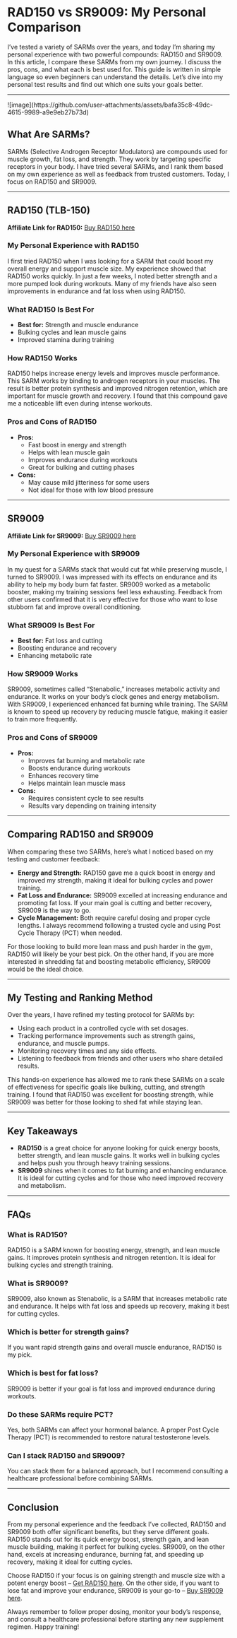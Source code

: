 <h1>RAD150 vs SR9009: My Personal Comparison</h1> <p>I’ve tested a variety of SARMs over the years, and today I’m sharing my personal experience with two powerful compounds: RAD150 and SR9009. In this article, I compare these SARMs from my own journey. I discuss the pros, cons, and what each is best used for. This guide is written in simple language so even beginners can understand the details. Let’s dive into my personal test results and find out which one suits your goals better.</p> <hr /> 
![image](https://github.com/user-attachments/assets/bafa35c8-49dc-4615-9989-a9e9eb27b73d)
 <h2>What Are SARMs?</h2> <p>SARMs (Selective Androgen Receptor Modulators) are compounds used for muscle growth, fat loss, and strength. They work by targeting specific receptors in your body. I have tried several SARMs, and I rank them based on my own experience as well as feedback from trusted customers. Today, I focus on RAD150 and SR9009.</p> <hr /> <h2>RAD150 (TLB-150)</h2> <p><strong>Affiliate Link for RAD150:</strong> <a href="https://www.chemyo.com/product/rad150-solution/?campaign=github&ref=166" target="_blank">Buy RAD150 here</a></p> <h3>My Personal Experience with RAD150</h3> <p>I first tried RAD150 when I was looking for a SARM that could boost my overall energy and support muscle size. My experience showed that RAD150 works quickly. In just a few weeks, I noted better strength and a more pumped look during workouts. Many of my friends have also seen improvements in endurance and fat loss when using RAD150.</p> <h3>What RAD150 Is Best For</h3> <ul> <li><strong>Best for:</strong> Strength and muscle endurance</li> <li>Bulking cycles and lean muscle gains</li> <li>Improved stamina during training</li> </ul> <h3>How RAD150 Works</h3> <p>RAD150 helps increase energy levels and improves muscle performance. This SARM works by binding to androgen receptors in your muscles. The result is better protein synthesis and improved nitrogen retention, which are important for muscle growth and recovery. I found that this compound gave me a noticeable lift even during intense workouts.</p> <h3>Pros and Cons of RAD150</h3> <ul> <li><strong>Pros:</strong> <ul> <li>Fast boost in energy and strength</li> <li>Helps with lean muscle gain</li> <li>Improves endurance during workouts</li> <li>Great for bulking and cutting phases</li> </ul> </li> <li><strong>Cons:</strong> <ul> <li>May cause mild jitteriness for some users</li> <li>Not ideal for those with low blood pressure</li> </ul> </li> </ul> <hr /> <h2>SR9009</h2> <p><strong>Affiliate Link for SR9009:</strong> <a href="https://www.wb22trk.com/cmp/MJH8GQ/4JNGB5/?source_id=github" target="_blank">Buy SR9009 here</a></p> <h3>My Personal Experience with SR9009</h3> <p>In my quest for a SARMs stack that would cut fat while preserving muscle, I turned to SR9009. I was impressed with its effects on endurance and its ability to help my body burn fat faster. SR9009 worked as a metabolic booster, making my training sessions feel less exhausting. Feedback from other users confirmed that it is very effective for those who want to lose stubborn fat and improve overall conditioning.</p> <h3>What SR9009 Is Best For</h3> <ul> <li><strong>Best for:</strong> Fat loss and cutting</li> <li>Boosting endurance and recovery</li> <li>Enhancing metabolic rate</li> </ul> <h3>How SR9009 Works</h3> <p>SR9009, sometimes called “Stenabolic,” increases metabolic activity and endurance. It works on your body’s clock genes and energy metabolism. With SR9009, I experienced enhanced fat burning while training. The SARM is known to speed up recovery by reducing muscle fatigue, making it easier to train more frequently.</p> <h3>Pros and Cons of SR9009</h3> <ul> <li><strong>Pros:</strong> <ul> <li>Improves fat burning and metabolic rate</li> <li>Boosts endurance during workouts</li> <li>Enhances recovery time</li> <li>Helps maintain lean muscle mass</li> </ul> </li> <li><strong>Cons:</strong> <ul> <li>Requires consistent cycle to see results</li> <li>Results vary depending on training intensity</li> </ul> </li> </ul> <hr /> <h2>Comparing RAD150 and SR9009</h2> <p>When comparing these two SARMs, here’s what I noticed based on my testing and customer feedback:</p> <ul> <li><strong>Energy and Strength:</strong> RAD150 gave me a quick boost in energy and improved my strength, making it ideal for bulking cycles and power training.</li> <li><strong>Fat Loss and Endurance:</strong> SR9009 excelled at increasing endurance and promoting fat loss. If your main goal is cutting and better recovery, SR9009 is the way to go.</li> <li><strong>Cycle Management:</strong> Both require careful dosing and proper cycle lengths. I always recommend following a trusted cycle and using Post Cycle Therapy (PCT) when needed.</li> </ul> <p>For those looking to build more lean mass and push harder in the gym, RAD150 will likely be your best pick. On the other hand, if you are more interested in shredding fat and boosting metabolic efficiency, SR9009 would be the ideal choice.</p> <hr /> <h2>My Testing and Ranking Method</h2> <p>Over the years, I have refined my testing protocol for SARMs by:</p> <ul> <li>Using each product in a controlled cycle with set dosages.</li> <li>Tracking performance improvements such as strength gains, endurance, and muscle pumps.</li> <li>Monitoring recovery times and any side effects.</li> <li>Listening to feedback from friends and other users who share detailed results.</li> </ul> <p>This hands-on experience has allowed me to rank these SARMs on a scale of effectiveness for specific goals like bulking, cutting, and strength training. I found that RAD150 was excellent for boosting strength, while SR9009 was better for those looking to shed fat while staying lean.</p> <hr /> <h2>Key Takeaways</h2> <ul> <li><strong>RAD150</strong> is a great choice for anyone looking for quick energy boosts, better strength, and lean muscle gains. It works well in bulking cycles and helps push you through heavy training sessions.</li> <li><strong>SR9009</strong> shines when it comes to fat burning and enhancing endurance. It is ideal for cutting cycles and for those who need improved recovery and metabolism.</li> </ul> <hr /> <h2>FAQs</h2> <h3>What is RAD150?</h3> <p>RAD150 is a SARM known for boosting energy, strength, and lean muscle gains. It improves protein synthesis and nitrogen retention. It is ideal for bulking cycles and strength training.</p> <h3>What is SR9009?</h3> <p>SR9009, also known as Stenabolic, is a SARM that increases metabolic rate and endurance. It helps with fat loss and speeds up recovery, making it best for cutting cycles.</p> <h3>Which is better for strength gains?</h3> <p>If you want rapid strength gains and overall muscle endurance, RAD150 is my pick.</p> <h3>Which is best for fat loss?</h3> <p>SR9009 is better if your goal is fat loss and improved endurance during workouts.</p> <h3>Do these SARMs require PCT?</h3> <p>Yes, both SARMs can affect your hormonal balance. A proper Post Cycle Therapy (PCT) is recommended to restore natural testosterone levels.</p> <h3>Can I stack RAD150 and SR9009?</h3> <p>You can stack them for a balanced approach, but I recommend consulting a healthcare professional before combining SARMs.</p> <hr /> <h2>Conclusion</h2> <p>From my personal experience and the feedback I’ve collected, RAD150 and SR9009 both offer significant benefits, but they serve different goals. RAD150 stands out for its quick energy boost, strength gain, and lean muscle building, making it perfect for bulking cycles. SR9009, on the other hand, excels at increasing endurance, burning fat, and speeding up recovery, making it ideal for cutting cycles.</p> <p>Choose RAD150 if your focus is on gaining strength and muscle size with a potent energy boost – <a href="https://www.chemyo.com/product/rad150-solution/?campaign=github&ref=166" target="_blank">Get RAD150 here</a>. On the other side, if you want to lose fat and improve your endurance, SR9009 is your go-to – <a href="https://www.wb22trk.com/cmp/MJH8GQ/4JNGB5/?source_id=github" target="_blank">Buy SR9009 here</a>.</p> <p>Always remember to follow proper dosing, monitor your body’s response, and consult a healthcare professional before starting any new supplement regimen. Happy training!</p>
